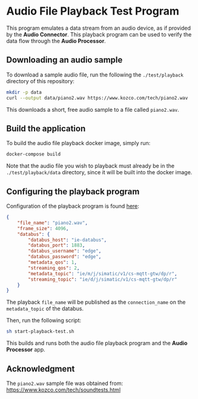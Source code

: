 # Audio File Playback Test Program

This program emulates a data stream from an audio device, as if provided by the **Audio Connector**.
This playback program can be used to verify the data flow through the **Audio Processor**.

## Downloading an audio sample

To download a sample audio file, run the following the `./test/playback` directory of this repository:
```sh
mkdir -p data
curl --output data/piano2.wav https://www.kozco.com/tech/piano2.wav
```
This downloads a short, free audio sample to a file called `piano2.wav`.

## Build the application

To build the audio file playback docker image, simply run:
```sh
docker-compose build
```
Note that the audio file you wish to playback must already be in the `./test/playback/data` directory,
since it will be built into the docker image.

## Configuring the playback program

Configuration of the playback program is found [here](config/config.json):
```json
{
    "file_name": "piano2.wav",
    "frame_size": 4096,
    "databus": {
        "databus_host": "ie-databus",
        "databus_port": 1883,
        "databus_username": "edge",
        "databus_password": "edge",
        "metadata_qos": 1,
        "streaming_qos": 2,
        "metadata_topic": "ie/m/j/simatic/v1/cs-mqtt-gtw/dp/r",
        "streaming_topic": "ie/d/j/simatic/v1/cs-mqtt-gtw/dp/r"
    }
}
```
The playback `file_name` will be published as the `connection_name` on the `metadata_topic` of the databus.

Then, run the following script:
```sh
sh start-playback-test.sh
```
This builds and runs both the audio file playback program and the **Audio Processor** app.

## Acknowledgment

The `piano2.wav` sample file was obtained from: https://www.kozco.com/tech/soundtests.html
